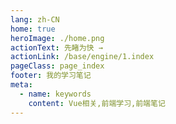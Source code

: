 ```yaml
---
lang: zh-CN
home: true
heroImage: ./home.png
actionText: 先睹为快 →
actionLink: /base/engine/1.index
pageClass: page_index
footer: 我的学习笔记
meta:
  - name: keywords
    content: Vue相关,前端学习,前端笔记
---
```


<template>
  <div class="cont">
    <div id="large-header" class="large-header"></div>
    <div class="features">
      <div class="feature">
        <h2><a href="/web-vue/base/engine/1.index.html">Vue的工程化</a></h2> 
        <p>掌握创建一个项目所需的工具、环境、配置、技术选型、场景应用、技巧、优化、部署等常见流程</p>
      </div>
      <div class="feature">
        <h2><a href="/web-vue/base/project/1.index.html">Vue功能模块</a></h2> 
        <p>掌握一般项目中的配置、包管理、登录、权限、测试、监控、国际化、服务端渲染、富文本、上传下载等常见功能</p>
      </div>
      <div class="feature">
        <h2><a href="/web-vue/base/vue2.x/1.index.html">Vue基础知识</a></h2> 
        <p>掌握Vue2.x全家桶和Vue3.x全家桶中重点知识，对相关官方文档进行一些知识的补充，全面提升Vue的基础知识能力</p>
      </div>
      <div class="feature">
        <h2><a href="/web-vue/senior/component/1.index.html">Vue组件开发</a></h2> 
        <p>了解组件设计思路，组件编写工作流搭建，从0编写复杂组件之异步级联组件 单元测试编写及组件的发布</p>
      </div>
      <div class="feature">
        <h2><a href="/web-vue/senior/typescript/1.index.html">TypeScript</a></h2> 
        <p>掌握在Vue3.x项目中配置TypeScript，熟练在不同场景下的用法，以及需要注意的一些问题</p>
      </div>
      <div class="feature">
        <h2><a href="/web-vue/senior/deploy/1.index.html">Vue的构建布署</a></h2> 
        <p>了解vue项目中使用gitlab、genkins、以及 docker + nginx实现vue的布署和持续集成的一些基本知识</p>
      </div>
      <div class="feature">
        <h2><a href="/web-vue/source/vue2.x/1.index.html">Vue 2.x源码实现</a></h2> 
        <p>深入了解VueCLI2.x原理、Vue 2.x原理剖析、Vue-router3.x原理剖析、Vuex3.x原理剖析 </p>
      </div>
      <div class="feature">
        <h2><a href="/web-vue/source/vue3.x/1.index.html">Vue 3.x源码实现</a></h2> 
        <p>深入了解VueCLI3.x原理、Vue 3.x原理剖析、Vue-router4.x理剖析、Vuex4.x理剖析</p>
      </div>
      <div class="feature">
        <h2><a href="https://cn.vuejs.org">Vue 相关资料</a></h2> 
        <p>主要介绍一些vue额外相关的资料、相关的书籍对vue相关知识进行一些补充</p>
      </div>
    </div>
  </div>
</template>
